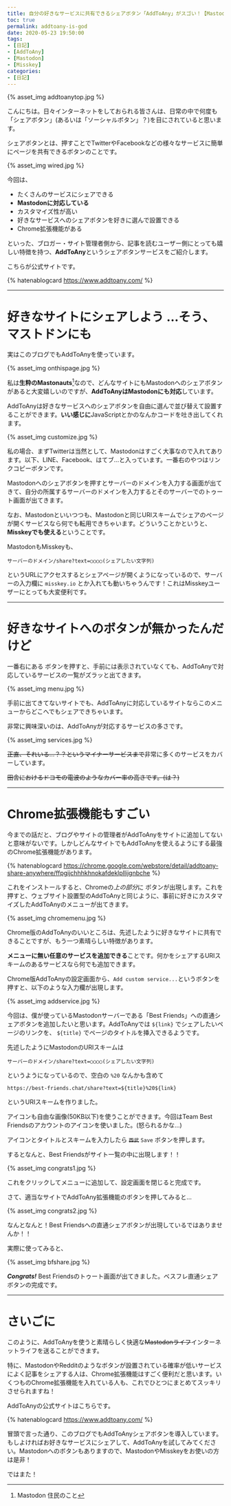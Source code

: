 ```yaml
---
title: 自分の好きなサービスに共有できるシェアボタン「AddToAny」がスゴい！【Mastodon・Misskeyユーザー必見】
toc: true
permalink: addtoany-is-god
date: 2020-05-23 19:50:00
tags:
- [日記]
- [AddToAny]
- [Mastodon]
- [Misskey]
categories:
- [日記]
---
```


{% asset_img addtoanytop.jpg %}

こんにちは。日々インターネットをしておられる皆さんは、日常の中で何度も「シェアボタン」(あるいは「ソーシャルボタン」？)を目にされていると思います。

シェアボタンとは、押すことでTwitterやFacebookなどの様々なサービスに簡単にページを共有できるボタンのことです。

<!-- more -->

{% asset_img wired.jpg %}

今回は、

- たくさんのサービスにシェアできる
- **Mastodonに対応している**
- カスタマイズ性が高い
- 好きなサービスへのシェアボタンを好きに選んで設置できる
- Chrome拡張機能がある

といった、ブロガー・サイト管理者側から、記事を読むユーザー側にとっても嬉しい特徴を持つ、**AddToAny**というシェアボタンサービスをご紹介します。

こちらが公式サイトです。

{% hatenablogcard https://www.addtoany.com/ %}

---

# 好きなサイトにシェアしよう …そう、マストドンにも

実はこのブログでもAddToAnyを使っています。

{% asset_img onthispage.jpg %}

私は**生粋のMastonauts**[^1]なので、どんなサイトにもMastodonへのシェアボタンがあると大変嬉しいのですが、**AddToAnyはMastodonにも対応**しています。

[^1]: Mastodon 住民のこと

AddToAnyは好きなサービスへのシェアボタンを自由に選んで並び替えて設置することができます。**いい感じに**JavaScriptとかのなんかコードを吐き出してくれます。

{% asset_img customize.jpg %}

私の場合、まずTwitterは当然として、Mastodonはすごく大事なので入れてあります。以下、LINE、Facebook、はてブ…と入っています。一番右のやつはリンクコピーボタンです。

Mastodonへのシェアボタンを押すとサーバーのドメインを入力する画面が出てきて、自分の所属するサーバーのドメインを入力するとそのサーバーでのトゥート画面が出てきます。

なお、Mastodonといいつつも、Mastodonと同じURIスキームでシェアのページが開くサービスなら何でも転用できちゃいます。どういうことかというと、**Misskeyでも使える**ということです。

MastodonもMisskeyも、

 `サーバーのドメイン/share?text=○○○○(シェアしたい文字列)`

というURLにアクセスするとシェアページが開くようになっているので、サーバーの入力欄に `misskey.io` とか入れても動いちゃうんです！これはMisskeyユーザーにとっても大変便利です。

---

# 好きなサイトへのボタンが無かったんだけど

一番右にある <span style="color: #0166FF;"><i class="fas fa-plus-square"></i></span> ボタンを押すと、手前には表示されていなくても、AddToAnyで対応しているサービスの一覧がズラッと出てきます。

{% asset_img menu.jpg %}

手前に出てきてないサイトでも、AddToAnyに対応しているサイトならこのメニューからどこへでもシェアできちゃいます。

非常に興味深いのは、AddToAnyが対応するサービスの多さです。

{% asset_img services.jpg %}

~~正直、それいる…？？というマイナーサービスまで~~非常に多くのサービスをカバーしています。

~~田舎におけるドコモの電波のようなカバー率の高さです。(は？)~~

---

# Chrome拡張機能もすごい

今までの話だと、ブログやサイトの管理者がAddToAnyをサイトに追加してないと意味がないです。しかしどんなサイトでもAddToAnyを使えるようにする最強のChrome拡張機能があります。

{% hatenablogcard https://chrome.google.com/webstore/detail/addtoany-share-anywhere/ffpgijchhhkhnokafdeklpllijgnbche %}

これをインストールすると、Chromeの*上の部分*に <span style="color: #0166FF;"><i class="fas fa-plus-square"></i></span> ボタンが出現します。これを押すと、ウェブサイト設置型のAddToAnyと同じように、事前に好きにカスタマイズしたAddToAnyのメニューが出てきます。

{% asset_img chromemenu.jpg %}

Chrome版のAddToAnyのいいところは、先述したように好きなサイトに共有できることですが、もう一つ素晴らしい特徴があります。

**メニューに無い任意のサービスを追加できる**ことです。何かをシェアするURIスキームのあるサービスなら何でも追加できます。

Chrome版AddToAnyの設定画面から、`Add custom service...`というボタンを押すと、以下のような入力欄が出現します。

{% asset_img addservice.jpg %}

今回は、僕が使っているMastodonサーバーである「Best Friends」への直通シェアボタンを追加したいと思います。AddToAnyでは `${link}` でシェアしたいページのリンクを、 `${title}` でページのタイトルを挿入できるようです。

先述したようにMastodonのURIスキームは

 `サーバーのドメイン/share?text=○○○○(シェアしたい文字列)`

というようになっているので、空白の `%20` なんかも含めて

`https://best-friends.chat/share?text=${title}%20${link}`

というURIスキームを作りました。

アイコンも自由な画像(50KB以下)を使うことができます。今回はTeam Best Friendsのアカウントのアイコンを使いました。(怒られるかな…)

アイコンとタイトルとスキームを入力したら ~~`西武`~~ `Save` ボタンを押します。

するとなんと、Best Friendsがサイト一覧の中に出現します！！

{% asset_img congrats1.jpg %}

これをクリックしてメニューに追加して、設定画面を閉じると完成です。

さて、適当なサイトでAddToAny拡張機能のボタンを押してみると…

{% asset_img congrats2.jpg %}

なんとなんと！Best Friendsへの直通シェアボタンが出現しているではありませんか！！

実際に使ってみると、

{% asset_img bfshare.jpg %}

_**Congrats!**_  Best Friendsのトゥート画面が出てきました。ベスフレ直通シェアボタンの完成です。

---

# さいごに

このように、AddToAnyを使うと素晴らしく快適な~~Mastodonライフ~~インターネットライフを送ることができます。

特に、MastodonやRedditのようなボタンが設置されている確率が低いサービスによく記事をシェアする人は、Chrome拡張機能はすごく便利だと思います。いくつものChrome拡張機能を入れている人も、これでひとつにまとめてスッキリさせられますね！

AddToAnyの公式サイトはこちらです。

{% hatenablogcard https://www.addtoany.com/ %}

冒頭で言った通り、このブログでもAddToAnyシェアボタンを導入しています。もしよければお好きなサービスにシェアして、AddToAnyを試してみてください。Mastodonへのボタンもありますので、MastodonやMisskeyをお使いの方は是非！

ではまた！
